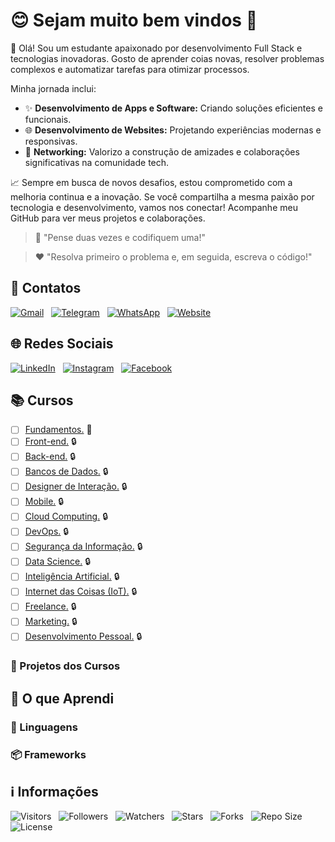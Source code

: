 <!-- Título -->
# &#128522; Sejam muito bem vindos &#128075;

<!-- Descrição -->
&#128075; Olá! Sou um estudante apaixonado por desenvolvimento Full Stack e tecnologias inovadoras. Gosto de aprender coias novas, resolver problemas complexos e automatizar tarefas para otimizar processos.

Minha jornada inclui:

* &#10024; **Desenvolvimento de Apps e Software:** Criando soluções eficientes e funcionais.
* &#127760; **Desenvolvimento de Websites:** Projetando experiências modernas e responsivas.
* &#129309; **Networking:** Valorizo a construção de amizades e colaborações significativas na comunidade tech.

&#128200; Sempre em busca de novos desafios, estou comprometido com a melhoria continua e a inovação. Se você compartilha a mesma paixão por tecnologia e desenvolvimento, vamos nos conectar! Acompanhe meu GitHub para ver meus projetos e colaborações.

<!-- Citações -->
> &#129504; "Pense duas vezes e codifiquem uma!"

> &#10084; "Resolva primeiro o problema e, em seguida, escreva o código!"

<!-- Contatos -->
## &#128241; Contatos

[![Gmail](https://img.shields.io/badge/Gmail-000fff.svg?style=p&logo=Gmail&logoColor=ffffff&labelColor=800080)](mailto:vanderley.1109+github@gmail.com "E-mail")
&nbsp;
[![Telegram](https://img.shields.io/badge/Telegram-000fff.svg?style=p&logo=Telegram&logoColor=ffffff&labelColor=800080)](https://t.me/Devsgeeknerd "Telegram")
&nbsp;
[![WhatsApp](https://img.shields.io/badge/WhatsApp-000fff.svg?style=p&logo=WhatsApp&logoColor=ffffff&labelColor=800080)](https:// "Em breve!")
&nbsp;
[![Website](https://img.shields.io/badge/Website-000fff.svg?style=p&logo=About.me&logoColor=ffffff&labelColor=800080)](https:// "Em breve!")

<!-- Rede Sociais -->
## &#127760; Redes Sociais

[![LinkedIn](https://img.shields.io/badge/LinkedIn-000fff.svg?style=p&logo=LinkedIn&logoColor=ffffff&labelColor=800080)](https://www.linkedin.com/in/devsgeeknerd "LinkedIn ")
&nbsp;
[![Instagram](https://img.shields.io/badge/Instagram-000fff.svg?style=p&logo=Instagram&logoColor=ffffff&labelColor=800080)](https://instagram.com/Devsgeeknerd "Instagram")
&nbsp;
[![Facebook](https://img.shields.io/badge/Facebook-000fff.svg?style=p&logo=Facebook&logoColor=ffffff&labelColor=800080)](https://facebook.com/Devsgeeknerd "Facebook")

<!-- Cursos -->
## &#128218; Cursos

* [ ] [Fundamentos.](https://github.com/Devsgeeknerd/cat-fun) &#128679;
* [ ] [Front-end.](https://github.com/Devsgeeknerd/cat-fro-end) &#128274;
* [ ] [Back-end.](https://github.com/Devsgeeknerd/cat-bac-end) &#128274;
* [ ] [Bancos de Dados.](https://github.com/Devsgeeknerd/cat-ban-dad) &#128274;
* [ ] [Designer de Interação.](https://github.com/cat-des-int) &#128274;
* [ ] [Mobile.](https://github.com/Devsgeeknerd/cat-mob) &#128274;
* [ ] [Cloud Computing.](https://github.com/Devsgeeknerd/cat-clo-com) &#128274;
* [ ] [DevOps.](https://github.com/Devsgeeknerd/cat-dev-ops) &#128274;
* [ ] [Segurança da Informação.](https://github.com/Devsgeeknerd/cat-seg-inf) &#128274;
* [ ] [Data Science.](https://github.com/Devsgeeknerd/cat-dat-sci) &#128274;
* [ ] [Inteligência Artificial.](https://github.com/Devsgeeknerd/cat-int-art) &#128274;
* [ ] [Internet das Coisas (IoT).](https://github.com/Devsgeeknerd/cat-iot) &#128274;
* [ ] [Freelance.](https://github.com/Devsgeeknerd/cat-fre) &#128274;
* [ ] [Marketing.](https://github.com/Devsgeeknerd/cat-mar) &#128274;
* [ ] [Desenvolvimento Pessoal.](https://github.com/Devsgeeknerd/cat-des-pes) &#128274;

<!-- Projetos dos Cursos -->
### &#128221; Projetos dos Cursos

<!-- Aprendizados -->
## &#128099; O que Aprendi

<!-- Linguagens -->
### &#128221; Linguagens

<!-- Frameworks -->
### &#128230; Frameworks

<!-- Informações -->
## &#8505; Informações

![Visitors](https://api.visitorbadge.io/api/visitors?path=Devsgeeknerd%2FDevsgeeknerd&label=Visitantes&labelColor=%23700070&labelStyle=none&countColor=%23000fff&style=plastic&color=%23ffffff "Total de Visitantes")
&nbsp;
![Followers](https://img.shields.io/github/followers/Devsgeeknerd?style=p&label=Seguidores&labelColor=800080&color=000fff "Total de Seguidores")
&nbsp;
![Watchers](https://img.shields.io/github/watchers/Devsgeeknerd/Devsgeeknerd?style=p&label=Observadores&labelColor=800080&color=000fff "Total de Observadores")
&nbsp;
![Stars](https://img.shields.io/github/stars/Devsgeeknerd/Devsgeeknerd?style=p&label=Estrelas&labelColor=800080&color=000fff "Total de Estrelas")
&nbsp;
![Forks](https://img.shields.io/github/forks/Devsgeeknerd/Devsgeeknerd?style=p&label=Bifurcações&labelColor=800080&color=000fff "Total de Bifurcações")
&nbsp;
![Repo Size](https://img.shields.io/github/repo-size/Devsgeeknerd/Devsgeeknerd?style=p&label=Tamanho&labelColor=800080&color=000fff "Tamanho do Repositório")
&nbsp;
![License](https://img.shields.io/github/license/Devsgeeknerd/Devsgeeknerd?style=p&label=Licença&labelColor=800080&color=000fff "Licença do Repositório")
